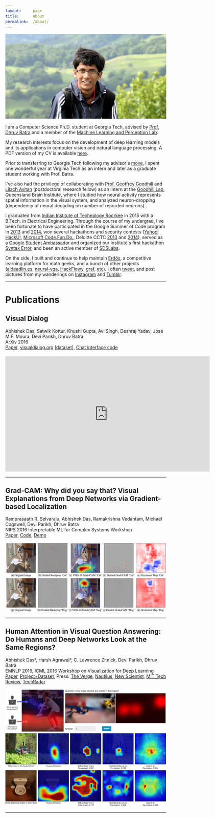 ```yaml
---
layout:     page
title:      About
permalink:  /about/
---
```


![cover](/img/cover.jpg)

I am a Computer Science Ph.D. student at Georgia Tech, advised by [Prof. Dhruv Batra][2]
and a member of the [Machine Learning and Perception Lab][1].
<!-- I will soon be transferring to Georgia Institute of Technology following my advisor's [move][32]. -->

My research interests focus on the development of deep learning models and its applications in computer vision and natural language processing.
A PDF version of my CV is available [here][33].

Prior to transferring to Georgia Tech following my advisor's [move][32], 
I spent one wonderful year at Virginia Tech as an intern and later as a graduate student
working with Prof. Batra.

I've also had the privilege of collaborating with 
[Prof. Geoffrey Goodhill][4] and [Lilach Avitan][5] (postdoctoral
research fellow) as an intern at the [Goodhill Lab][6], Queensland Brain Institute,
where I studied how neural activity represents spatial information
in the visual system, and analyzed neuron-dropping (dependency of
neural decoding on number of recorded neurons).

I graduated from [Indian Institute of Technology Roorkee][31] in 2015
with a B.Tech. in Electrical Engineering. Through the course of my
undergrad, I've been fortunate to have participated in the
Google Summer of Code program in [2013][8] and [2014][9],
won several hackathons and security contests ([Yahoo! HackU!][10], 
[Microsoft Code.Fun.Do.][11], Deloitte CCTC [2013][12] and [2014][13]),
served as a [Google Student Ambassador][14] and organized our institute's
first hackathon [Syntax Error][15], and been an active member of [SDSLabs][16].

On the side, I built and continue to help maintain [Erdős][17],
a competitive learning platform for math geeks, and a bunch of
other projects ([aideadlin.es][34], [neural-vqa][19], [HackFlowy][20], [graf][21], [etc][22]).
I often [tweet][23], and post pictures from my wanderings
on [Instagram][24] and [Tumblr][25].

---

<a name="/publications"></a>

# Publications

<h2 class="pubt">Visual Dialog</h2>
<p class="pubd" style="margin-bottom:20px;">
    <span class="authors">Abhishek Das, Satwik Kottur, Khushi Gupta, Avi Singh, Deshraj Yadav, José M.F. Moura, Devi Parikh, Dhruv Batra</span><br>
    <span class="conf">ArXiv 2016</span><br>
    <a target="_blank" href="https://arxiv.org/abs/1611.08669">Paper</a>,
    <a target="_blank" href="http://visualdialog.org/">visualdialog.org</a> [<a target="_blank" href="http://visualdialog.org/data">dataset</a>], <a target="_blank" href="https://github.com/batra-mlp-lab/visdial-amt-chat">Chat interface code</a>
</p>

<div id="vimeo-embed">
    <iframe src="https://player.vimeo.com/video/193092429?byline=0&portrait=0&color=ffffff" width="640" height="360" frameborder="0" webkitallowfullscreen mozallowfullscreen allowfullscreen></iframe>
</div>

<hr>
<h2 class="pubt">Grad-CAM: Why did you say that? Visual Explanations from Deep Networks via Gradient-based Localization</h2>
<p class="pubd">
    <span class="authors">Ramprasaath R. Selvaraju, Abhishek Das, Ramakrishna Vedantam, Michael Cogswell, Devi Parikh, Dhruv Batra</span><br>
    <span class="conf">NIPS 2016 Interpretable ML for Complex Systems Workshop</span><br>
    <a target="_blank" href="https://arxiv.org/abs/1610.02391">Paper</a>, 
    <a target="_blank" href="https://github.com/ramprs/grad-cam">Code</a>, 
    <a target="_blank" href="http://gradcam.cloudcv.org/">Demo</a>
</p>

<img src="/img/grad-cam/teaser.png">

<hr>
<h2 class="pubt">Human Attention in Visual Question Answering: Do Humans and Deep Networks Look at the Same Regions?</h2>

<p class="pubd">
    <span class="authors">Abhishek Das*, Harsh Agrawal*, C. Lawrence Zitnick, Devi Parikh, Dhruv Batra</span> <br>
    <span class="conf">EMNLP 2016, ICML 2016 Workshop on Visualization for Deep Learning</span><br>
    <a target="_blank" href="http://arxiv.org/abs/1606.03556">Paper</a>, 
    <a target="_blank" href="https://computing.ece.vt.edu/~abhshkdz/vqa-hat">Project+Dataset</a>, 
    Press: <a target="_blank" href="http://www.theverge.com/2016/7/12/12158238/first-click-deep-learning-algorithmic-black-boxes">The Verge</a>, 
    <a target="_blank" href="http://nautil.us/issue/40/learning/is-artificial-intelligence-permanently-inscrutable">Nautilus</a>,
    <a target="_blank" href="https://www.newscientist.com/article/2095616-robot-eyes-and-humans-fix-on-different-things-to-decode-a-scene/">New Scientist</a>, 
    <a target="_blank" href="https://www.technologyreview.com/s/601819/ai-is-learning-to-see-the-world-but-not-the-way-humans-do/">MIT Tech Review</a>,
    <a target="_blank" href="http://www.techradar.com/news/world-of-tech/robots-and-humans-see-the-world-differently-but-we-don-t-know-why-1324165">TechRadar</a>
</p>

<img src="/img/vqa-hat/teaser.jpg">

---

[1]: //mlp.ece.vt.edu/
[2]: //computing.ece.vt.edu/~dbatra/
[3]: //computing.ece.vt.edu/~parikh/
[4]: //www.qbi.uq.edu.au/professor-geoffrey-goodhill
[5]: //researchers.uq.edu.au/researcher/2490
[6]: //cns.qbi.uq.edu.au/
[7]: //developers.google.com/open-source/gsoc/
[8]: /posts/summer-of-code/
[9]: /posts/gsoc-reunion-2014/
[10]: //blog.sdslabs.co/2012/09/hacku
[11]: //blog.sdslabs.co/2014/02/code-fun-do
[12]: /posts/deloitte-cctc-3/
[13]: //www.facebook.com/SDSLabs/posts/527540147292475
[14]: /posts/google-india-community-summit/
[15]: //blog.sdslabs.co/2013/10/syntax-error-2013
[16]: //sdslabs.co/
[17]: //erdos.sdslabs.co/
[18]: //projecteuler.net/
[19]: //github.com/abhshkdz/neural-vqa
[20]: //github.com/abhshkdz/HackFlowy
[21]: //github.com/abhshkdz/graf
[22]: //github.com/abhshkdz
[23]: //twitter.com/abhshkdz
[24]: //instagram.com/abhshkdz
[25]: //x.abhishekdas.com/
[26]: https://computing.ece.vt.edu/~abhshkdz/vqa-hat
[27]: http://arxiv.org/abs/1606.03556
[28]: https://www.newscientist.com/article/2095616-robot-eyes-and-humans-fix-on-different-things-to-decode-a-scene/
[29]: https://www.technologyreview.com/s/601819/ai-is-learning-to-see-the-world-but-not-the-way-humans-do/
[30]: http://www.theverge.com/2016/7/12/12158238/first-click-deep-learning-algorithmic-black-boxes
[31]: http://iitr.ac.in/
[32]: https://www.facebook.com/dhruv.batra.1253/posts/1783087161932290
[33]: https://computing.ece.vt.edu/~abhshkdz/Abhishek_Das_CV.pdf
[34]: http://aideadlin.es/
